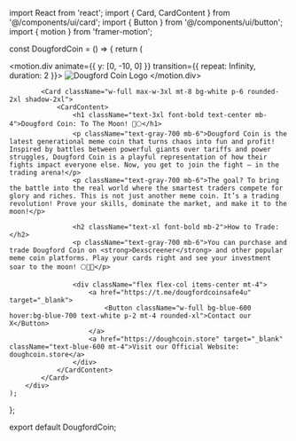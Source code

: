 import React from 'react';
import { Card, CardContent } from '@/components/ui/card';
import { Button } from '@/components/ui/button';
import { motion } from 'framer-motion';

const DougfordCoin = () => {
    return (
        <div className="min-h-screen bg-gray-100 flex flex-col items-center justify-center p-4">
            <motion.div animate={{ y: [0, -10, 0] }} transition={{ repeat: Infinity, duration: 2 }}>
                <img src="/mnt/data/IMG_0011.jpeg" alt="Dougford Coin Logo" className="w-40 h-40 rounded-full shadow-lg" />
            </motion.div>

            <Card className="w-full max-w-3xl mt-8 bg-white p-6 rounded-2xl shadow-2xl">
                <CardContent>
                    <h1 className="text-3xl font-bold text-center mb-4">Dougford Coin: To The Moon! 🚀🌕</h1>
                    <p className="text-gray-700 mb-6">Dougford Coin is the latest generational meme coin that turns chaos into fun and profit! Inspired by battles between powerful giants over tariffs and power struggles, Dougford Coin is a playful representation of how their fights impact everyone else. Now, you get to join the fight — in the trading arena!</p>
                    <p className="text-gray-700 mb-6">The goal? To bring the battle into the real world where the smartest traders compete for glory and riches. This is not just another meme coin. It’s a trading revolution! Prove your skills, dominate the market, and make it to the moon!</p>

                    <h2 className="text-xl font-bold mb-2">How to Trade:</h2>
                    <p className="text-gray-700 mb-6">You can purchase and trade Dougford Coin on <strong>Dexscreener</strong> and other popular meme coin platforms. Play your cards right and see your investment soar to the moon! 🌕💸💪</p>

                    <div className="flex flex-col items-center mt-4">
                        <a href="https://t.me/dougfordcoinsafe4u" target="_blank">
                            <Button className="w-full bg-blue-600 hover:bg-blue-700 text-white p-2 mt-4 rounded-xl">Contact our X</Button>
                        </a>
                        <a href="https://doughcoin.store" target="_blank" className="text-blue-600 mt-4">Visit our Official Website: doughcoin.store</a>
                    </div>
                </CardContent>
            </Card>
        </div>
    );
};

export default DougfordCoin;
